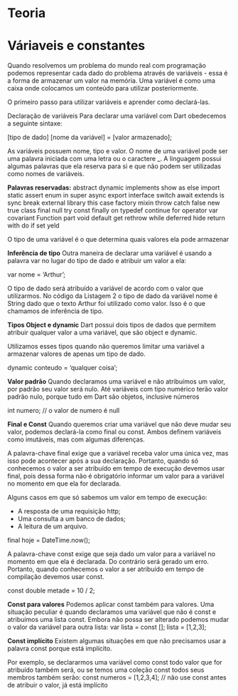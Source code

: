 # Teoria 

# Váriaveis e constantes

Quando resolvemos um problema do mundo real com programação podemos representar cada dado do problema através de variáveis - essa é a forma de armazenar um valor na memória. Uma variável é como uma caixa onde colocamos um conteúdo para utilizar posteriormente.

O primeiro passo para utilizar variáveis e aprender como declará-las.

Declaração de variáveis
Para declarar uma variável com Dart obedecemos a seguinte sintaxe:

[tipo de dado] [nome da variável] = [valor armazenado];

As variáveis possuem nome, tipo e valor. O nome de uma variável pode ser uma palavra iniciada com uma letra ou o caractere _. A linguagem possui algumas palavras que ela reserva para si e que não podem ser utilizadas como nomes de variáveis.

**Palavras reservadas:**
abstract dynamic implements	show
as else	import static
assert	enum	in	super
async	export	interface	switch
await	extends	is	sync
break	external	library	this
case	factory	mixin	throw
catch	false	new	true
class	final	null	try
const	finally	on	typedef
continue	for	operator	var
covariant	Function	part	void
default	get	rethrow	while
deferred	hide	return	with
do	if	set	yeld

O tipo de uma variável é o que determina quais valores ela pode armazenar

**Inferência de tipo**
Outra maneira de declarar uma variável é usando a palavra var no lugar do tipo de dado e atribuir um valor a ela:

var nome = ‘Arthur’;

O tipo de dado será atribuído a variável de acordo com o valor que utilizarmos. No código da Listagem 2 o tipo de dado da variável nome é String dado que o texto Arthur foi utilizado como valor. Isso é o que chamamos de inferência de tipo.

**Tipos Object e dynamic**
Dart possui dois tipos de dados que permitem atribuir qualquer valor a uma variável, que são object e dynamic.

Utilizamos esses tipos quando não queremos limitar uma variável a armazenar valores de apenas um tipo de dado. 

dynamic conteudo = ‘qualquer coisa’;


**Valor padrão**
Quando declaramos uma variável e não atribuímos um valor, por padrão seu valor será nulo. Até variáveis com tipo numérico terão valor padrão nulo, porque tudo em Dart são objetos, inclusive números 

int numero; // o valor de numero é null

**Final e Const**
Quando queremos criar uma variável que não deve mudar seu valor, podemos declará-la como final ou const. Ambos definem variáveis como imutáveis, mas com algumas diferenças.

A palavra-chave final exige que a variável receba valor uma única vez, mas isso pode acontecer após a sua declaração. Portanto, quando só conhecemos o valor a ser atribuído em tempo de execução devemos usar final, pois dessa forma não é obrigatório informar um valor para a variável no momento em que ela for declarada.

Alguns casos em que só sabemos um valor em tempo de execução:

* A resposta de uma requisição http;
* Uma consulta a um banco de dados;
* A leitura de um arquivo.

final hoje = DateTime.now();

A palavra-chave const exige que seja dado um valor para a variável no momento em que ela é declarada. Do contrário será gerado um erro. Portanto, quando conhecemos o valor a ser atribuído em tempo de compilação devemos usar const.

const double metade = 10 / 2;

**Const para valores**
Podemos aplicar const também para valores. Uma situação peculiar é quando declaramos uma variável que não é const e atribuímos uma lista const. Embora não possa ser alterado podemos mudar o valor da variável para outra lista:
var lista = const [];
lista = [1,2,3];

**Const implícito**
Existem algumas situações em que não precisamos usar a palavra const porque está implícito.

Por exemplo, se declararmos uma variável como const todo valor que for atribuído também será, ou se temos uma coleção const todos seus membros também serão: 
const numeros = [1,2,3,4]; // não use const antes de atribuir o valor, já está implícito
